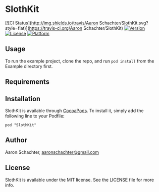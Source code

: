 # SlothKit

[![CI Status](http://img.shields.io/travis/Aaron Schachter/SlothKit.svg?style=flat)](https://travis-ci.org/Aaron Schachter/SlothKit)
[![Version](https://img.shields.io/cocoapods/v/SlothKit.svg?style=flat)](http://cocoadocs.org/docsets/SlothKit)
[![License](https://img.shields.io/cocoapods/l/SlothKit.svg?style=flat)](http://cocoadocs.org/docsets/SlothKit)
[![Platform](https://img.shields.io/cocoapods/p/SlothKit.svg?style=flat)](http://cocoadocs.org/docsets/SlothKit)

## Usage

To run the example project, clone the repo, and run `pod install` from the Example directory first.

## Requirements

## Installation

SlothKit is available through [CocoaPods](http://cocoapods.org). To install
it, simply add the following line to your Podfile:

    pod "SlothKit"

## Author

Aaron Schachter, aaronschachter@gmail.com

## License

SlothKit is available under the MIT license. See the LICENSE file for more info.

